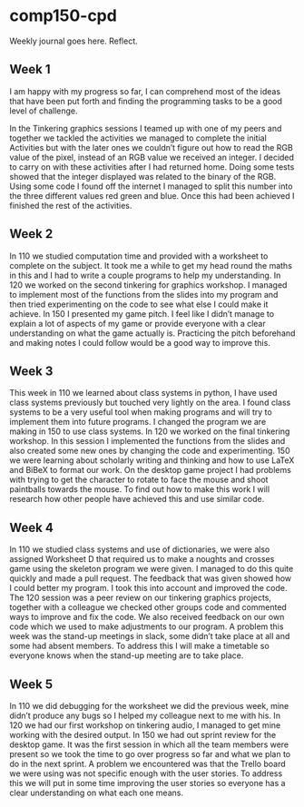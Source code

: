 # comp150-cpd

Weekly journal goes here. Reflect.

## Week 1

I am happy with my progress so far, I can comprehend most of the ideas that have been put forth and finding the programming tasks to be a good level of challenge.

In the Tinkering graphics sessions I teamed up with one of my peers and together we tackled the activities we managed to complete the initial Activities but with the later ones we couldn’t figure out how to read the RGB value of the pixel, instead of an RGB value we received an integer. I decided to carry on with these activities after I had returned home. Doing some tests showed that the integer displayed was related to the binary of the RGB. Using some code I found off the internet I managed to split this number into the three different values red green and blue. Once this had been achieved I finished the rest of the activities.

## Week 2

In 110 we studied computation time and provided with a worksheet to complete on the subject. It took me a while to get my head round the maths in this and I had to write a couple programs to help my understanding. In 120 we worked on the second tinkering for graphics workshop. I managed to implement most of the functions from the slides into my program and then tried experimenting on the code to see what else I could make it achieve. In 150 I presented my game pitch. I feel like I didn’t manage to explain a lot of aspects of my game or provide everyone with a clear understanding on what the game actually is. Practicing the pitch beforehand and making notes I could follow would be a good way to improve this.

## Week 3

This week in 110 we learned about class systems in python, I have used class systems previously but touched very lightly on the area. I found class systems to be a very useful tool when making programs and will try to implement them into future programs. I changed the program we are making in 150 to use class systems. In 120 we worked on the final tinkering workshop. In this session I implemented the functions from the slides and also created some new ones by changing the code and experimenting. 150 we were learning about scholarly writing and thinking and how to use LaTeX and BiBeX to format our work. On the desktop game project I had problems with trying to get the character to rotate to face the mouse and shoot paintballs towards the mouse. To find out how to make this work I will research how other people have achieved this and use similar code.

## Week 4

In 110 we studied class systems and use of dictionaries, we were also assigned Worksheet D that required us to make a noughts and crosses game using the skeleton program we were given. I managed to do this quite quickly and made a pull request. The feedback that was given showed how I could better my program. I took this into account and improved the code. The 120 session was a peer review on our tinkering graphics projects, together with a colleague we checked other groups code and commented ways to improve and fix the code. We also received feedback on our own code which we used to make adjustments to our program.   A problem this week was the stand-up meetings in slack, some didn’t take place at all and some had absent members. To address this I will make a timetable so everyone knows when the stand-up meeting are to take place.

## Week 5

In 110 we did debugging for the worksheet we did the previous week, mine didn’t produce any bugs so I helped my colleague next to me with his. In 120 we had our first workshop on tinkering audio, I managed to get mine working with the desired output. In 150 we had out sprint review for the desktop game. It was the first session in which all the team members were present so we took the time to go over progress so far and what we plan to do in the next sprint. A problem we encountered was that the Trello board we were using was not specific enough with the user stories. To address this we will put in some time improving the user stories so everyone has a clear understanding on what each one means.

